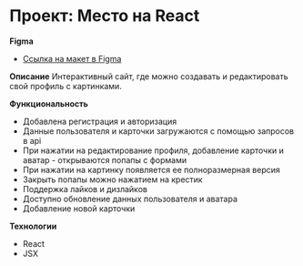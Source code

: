 # Проект: Место на React

**Figma**
* [Ссылка на макет в Figma](https://www.figma.com/file/5H3gsn5lIGPwzBPby9jAOo/Sprint-14-RU?node-id=0%3A1)

**Описание**
Интерактивный сайт, где можно создавать и редактировать свой профиль с картинками.


**Функциональность**
* Добавлена регистрация и авторизация
* Данные пользователя и карточки загружаются с помощью запросов в api
* При нажатии на редактирование профиля, добавление карточки и аватар - открываются попапы с формами
* При нажатии на картинку появляется ее полноразмерная версия
* Закрыть попапы можно нажатием на крестик
* Поддержка лайков и дизлайков
* Доступно обновление данных пользователя и аватара
* Добавление новой карточки

**Технологии**
* React
* JSX